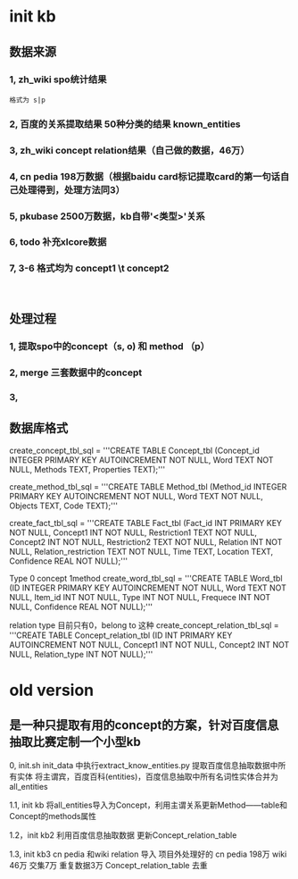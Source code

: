 # init kb

## 数据来源

### 1, zh_wiki spo统计结果 
    格式为 s|p 
### 2, 百度的关系提取结果 50种分类的结果 known_entities

### 3, zh_wiki concept relation结果（自己做的数据，46万）
### 4, cn pedia 198万数据（根据baidu card标记提取card的第一句话自己处理得到，处理方法同3）
### 5, pkubase 2500万数据，kb自带'<类型>'关系
### 6, todo 补充xlcore数据
### 7, 3-6 格式均为 concept1 \t concept2

<br/>


## 处理过程

### 1, 提取spo中的concept（s, o) 和 method （p）
### 2, merge 三套数据中的concept
### 3, 


## 数据库格式
create_concept_tbl_sql = '''CREATE TABLE Concept_tbl
       (Concept_id INTEGER PRIMARY KEY AUTOINCREMENT     NOT NULL,
       Word           TEXT    NOT NULL,
       Methods        TEXT,
       Properties     TEXT);'''

create_method_tbl_sql = '''CREATE TABLE Method_tbl
       (Method_id INTEGER PRIMARY KEY AUTOINCREMENT     NOT NULL,
       Word           TEXT    NOT NULL,
       Objects        TEXT,
       Code        TEXT);'''

create_fact_tbl_sql = '''CREATE TABLE Fact_tbl
       (Fact_id INT PRIMARY KEY     NOT NULL,
       Concept1       INT    NOT NULL,
       Restriction1   TEXT    NOT NULL,
       Concept2       INT    NOT NULL,
       Restriction2   TEXT    NOT NULL,
       Relation       INT    NOT NULL,
       Relation_restriction   TEXT    NOT NULL,
       Time       TEXT,
       Location   TEXT,
       Confidence  REAL       NOT NULL);'''

Type 0 concept 1method
create_word_tbl_sql = '''CREATE TABLE Word_tbl
       (ID INTEGER PRIMARY KEY AUTOINCREMENT    NOT NULL,
       Word           TEXT    NOT NULL,
       Item_id        INT    NOT NULL,
       Type     INT    NOT NULL,
       Frequece  INT    NOT NULL,
       Confidence REAL NOT NULL);'''

relation type 目前只有0，belong to 这种
create_concept_relation_tbl_sql = '''CREATE TABLE Concept_relation_tbl
       (ID INT PRIMARY KEY AUTOINCREMENT NOT NULL,
       Concept1       INT    NOT NULL,
       Concept2       INT    NOT NULL,
       Relation_type  INT    NOT NULL);'''





#
# old version
## 是一种只提取有用的concept的方案，针对百度信息抽取比赛定制一个小型kb
0, init.sh
init_data 中执行extract_know_entities.py 提取百度信息抽取数据中所有实体
将主谓宾，百度百科(entities)，百度信息抽取中所有名词性实体合并为all_entities

1.1, init kb
将all_entities导入为Concept，利用主谓关系更新Method——table和Concept的methods属性

1.2，init kb2
利用百度信息抽取数据 更新Concept_relation_table

1.3, init kb3
cn pedia 和wiki relation 导入 项目外处理好的
cn pedia 198万 wiki 46万  交集7万 重复数据3万
Concept_relation_table 去重
